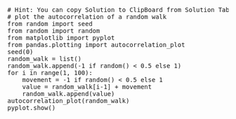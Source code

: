 <pre class="file" data-target="clipboard">
# Hint: You can copy Solution to ClipBoard from Solution Tab
# plot the autocorrelation of a random walk
from random import seed
from random import random
from matplotlib import pyplot
from pandas.plotting import autocorrelation_plot
seed(0)
random_walk = list()
random_walk.append(-1 if random() < 0.5 else 1)
for i in range(1, 100):
	movement = -1 if random() < 0.5 else 1
	value = random_walk[i-1] + movement
	random_walk.append(value)
autocorrelation_plot(random_walk)
pyplot.show()
</pre>

